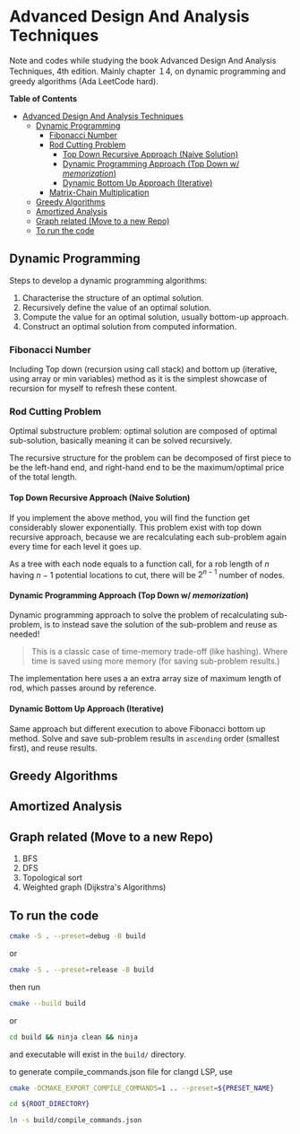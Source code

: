 # Advanced Design And Analysis Techniques

Note and codes while studying the book Advanced Design And Analysis Techniques, 4th edition. Mainly chapter １4, on dynamic programming and greedy algorithms (Ada LeetCode hard).

<!-- markdown-toc start - Don't edit this section. Run M-x markdown-toc-refresh-toc -->
**Table of Contents**

- [Advanced Design And Analysis Techniques](#advanced-design-and-analysis-techniques)
  - [Dynamic Programming](#dynamic-programming)
    - [Fibonacci Number](#fibonacci-number)
    - [Rod Cutting Problem](#rod-cutting-problem)
      - [Top Down Recursive Approach (Naive Solution)](#top-down-recursive-approach-naive-solution)
      - [Dynamic Programming Approach (Top Down w/ *memorization*)](#dynamic-programming-approach-top-down-w-memorization)
      - [Dynamic Bottom Up Approach (Iterative)](#dynamic-bottom-up-approach-iterative)
    - [Matrix-Chain Multiplication](#matrix-chain-multiplication)
  - [Greedy Algorithms](#greedy-algorithms)
  - [Amortized Analysis](#amortized-analysis)
  - [Graph related (Move to a new Repo)](#graph-related-move-to-a-new-repo)
  - [To run the code](#to-run-the-code)

<!-- markdown-toc end -->

## Dynamic Programming

Steps to develop a dynamic programming algorithms:

1. Characterise the structure of an optimal solution.
2. Recursively define the value of an optimal solution.
3. Compute the value for an optimal solution, usually bottom-up approach.
4. Construct an optimal solution from computed information.

### Fibonacci Number

Including Top down (recursion using call stack) and bottom up (iterative, using array or min variables) method as it is the simplest showcase of recursion for myself to refresh these content.

### Rod Cutting Problem

Optimal substructure problem: optimal solution are composed of optimal sub-solution, basically meaning it can be solved recursively.

The recursive structure for the problem can be decomposed of first piece to be the left-hand end, and right-hand end to be the maximum/optimal price of the total length.

#### Top Down Recursive Approach (Naive Solution)

If you implement the above method, you will find the function get considerably slower exponentially. This problem exist with top down recursive approach, because we are recalculating each sub-problem again every time for each level it goes up.

As a tree with each node equals to a function call, for a rob length of $n$ having $n-1$ potential locations to cut, there will be $2^{n-1}$ number of nodes.

#### Dynamic Programming Approach (Top Down w/ *memorization*)

Dynamic programming approach to solve the problem of recalculating sub-problem, is to instead save the solution of the sub-problem and reuse as needed!

> This is a classic case of time-memory trade-off (like hashing). Where time is saved using more memory (for saving sub-problem results.)

The implementation here uses a an extra array size of maximum length of rod, which passes around by reference.

#### Dynamic Bottom Up Approach (Iterative)

Same approach but different execution to above Fibonacci bottom up method. Solve and save sub-problem results in `ascending` order (smallest first), and reuse results.

## Greedy Algorithms

## Amortized Analysis

## Graph related (Move to a new Repo)

1. BFS
2. DFS
3. Topological sort
4. Weighted graph (Dijkstra's Algorithms)

## To run the code

```bash
cmake -S . --preset=debug -B build
```

or

```bash
cmake -S . --preset=release -B build
```

then run

```bash
cmake --build build
```

or

```bash
cd build && ninja clean && ninja
```

and executable will exist in the `build/` directory.

to generate compile_commands.json file for clangd LSP, use

```bash
cmake -DCMAKE_EXPORT_COMPILE_COMMANDS=1 .. --preset=${PRESET_NAME}

cd ${ROOT_DIRECTORY}

ln -s build/compile_commands.json
```
